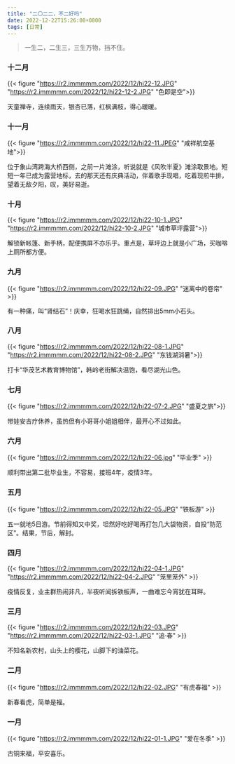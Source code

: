 ```yaml
---
title: "二〇二二，不二好吗"
date: 2022-12-22T15:26:08+0800
tags: [日常]
---
```


> 一生二，二生三，三生万物，挡不住。

### 十二月

{{< figure "https://r2.immmmm.com/2022/12/hi22-12.JPG" "https://r2.immmmm.com/2022/12/hi22-12-2.JPG" "色即是空">}}

天童禅寺，连续雨天，银杏已落，红枫满枝，得心暖暖。

<!--more-->

### 十一月

{{< figure "https://r2.immmmm.com/2022/12/hi22-11.JPEG" "咸祥航空基地">}}

位于象山湾跨海大桥西侧，之前一片滩涂，听说就是《风吹半夏》滩涂取景地。短短一年已成为露营地标，去的那天还有庆典活动，伴着歌手现唱，吃着现煎牛排，望着无敌夕阳，叹，美好易逝。

### 十月

{{< figure "https://r2.immmmm.com/2022/12/hi22-10-1.JPG" "https://r2.immmmm.com/2022/12/hi22-10-2.JPG" "城市草坪露营">}}

解锁新帐篷、新手柄，配便携屏不亦乐乎。重点是，草坪边上就是小广场，买咖啡上厕所都方便。

### 九月

{{< figure "https://r2.immmmm.com/2022/12/hi22-09.JPG" "迷离中的卷帘" >}}

有一种痛，叫“肾结石”！庆幸，狂喝水狂跳绳，自然排出5mm小石头。

### 八月

{{< figure "https://r2.immmmm.com/2022/12/hi22-08-1.JPG" "https://r2.immmmm.com/2022/12/hi22-08-2.JPG" "东钱湖消暑">}}

打卡“华茂艺术教育博物馆”，韩岭老街解决温饱，看尽湖光山色。

### 七月

{{< figure "https://r2.immmmm.com/2022/12/hi22-07-2.JPG" "盛夏之旅">}}

带娃安吉疗休养，虽热但有小哥哥小姐姐相伴，最开心不过如此。

### 六月

{{< figure "https://r2.immmmm.com/2022/12/hi22-06.jpg" "毕业季" >}}

顺利带出第二批毕业生，不容易，接班4年，疫情3年。

### 五月

{{< figure "https://r2.immmmm.com/2022/12/hi22-05.JPG" "铁板游" >}}

五一就地5日游。节前得知又中奖，坦然好吃好喝再打包几大袋物资，自投“防范区”。结果，节后，解封。

### 四月

{{< figure "https://r2.immmmm.com/2022/12/hi22-04-1.JPG" "https://r2.immmmm.com/2022/12/hi22-04-2.JPG" "笼里笼外" >}}

疫情反复，业主群热闹非凡，半夜听闻拆铁板声，一曲难忘今宵犹在耳畔。

### 三月

{{< figure "https://r2.immmmm.com/2022/12/hi22-03.JPG" "https://r2.immmmm.com/2022/12/hi22-03-1.JPG" "追·春" >}}

不知名新农村，山头上的樱花，山脚下的油菜花。

### 二月

{{< figure "https://r2.immmmm.com/2022/12/hi22-02.JPG" "有虎春福" >}}

新春看虎，简单是福。

### 一月

{{< figure "https://r2.immmmm.com/2022/12/hi22-01-1.JPG" "爱在冬季" >}}

古铜来福，平安喜乐。